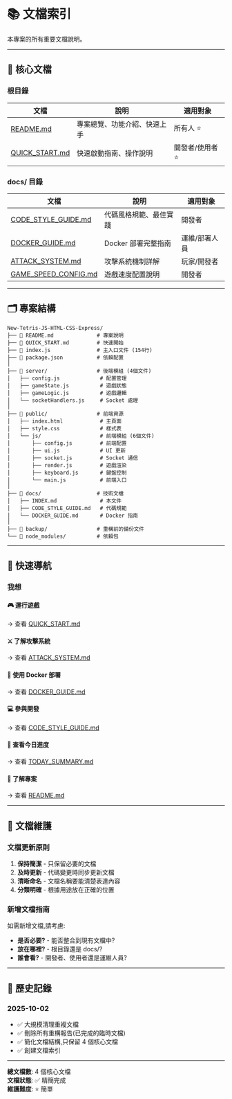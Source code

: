 # 📚 文檔索引

本專案的所有重要文檔說明。

---

## 📖 核心文檔

### 根目錄

| 文檔                                | 說明                         | 適用對象         |
| ----------------------------------- | ---------------------------- | ---------------- |
| [README.md](../README.md)           | 專案總覽、功能介紹、快速上手 | 所有人 ⭐        |
| [QUICK_START.md](../QUICK_START.md) | 快速啟動指南、操作說明       | 開發者/使用者 ⭐ |

### docs/ 目錄

| 文檔                                       | 說明                     | 適用對象      |
| ------------------------------------------ | ------------------------ | ------------- |
| [CODE_STYLE_GUIDE.md](CODE_STYLE_GUIDE.md) | 代碼風格規範、最佳實踐   | 開發者        |
| [DOCKER_GUIDE.md](DOCKER_GUIDE.md)         | Docker 部署完整指南      | 運維/部署人員 |
| [ATTACK_SYSTEM.md](ATTACK_SYSTEM.md)       | 攻擊系統機制詳解         | 玩家/開發者   |
| [GAME_SPEED_CONFIG.md](GAME_SPEED_CONFIG.md) | 遊戲速度配置說明      | 開發者        |

---

## 🗂️ 專案結構

```
New-Tetris-JS-HTML-CSS-Express/
├── 📄 README.md              # 專案說明
├── 📄 QUICK_START.md         # 快速開始
├── 📄 index.js               # 主入口文件 (154行)
├── 📄 package.json           # 依賴配置
│
├── 📁 server/                # 後端模組 (4個文件)
│   ├── config.js             # 配置管理
│   ├── gameState.js          # 遊戲狀態
│   ├── gameLogic.js          # 遊戲邏輯
│   └── socketHandlers.js     # Socket 處理
│
├── 📁 public/                # 前端資源
│   ├── index.html            # 主頁面
│   ├── style.css             # 樣式表
│   └── js/                   # 前端模組 (6個文件)
│       ├── config.js         # 前端配置
│       ├── ui.js             # UI 更新
│       ├── socket.js         # Socket 通信
│       ├── render.js         # 遊戲渲染
│       ├── keyboard.js       # 鍵盤控制
│       └── main.js           # 前端入口
│
├── 📁 docs/                  # 技術文檔
│   ├── INDEX.md              # 本文件
│   ├── CODE_STYLE_GUIDE.md   # 代碼規範
│   └── DOCKER_GUIDE.md       # Docker 指南
│
├── 📁 backup/                # 重構前的備份文件
└── 📁 node_modules/          # 依賴包
```

---

## 🚀 快速導航

### 我想

#### 🎮 運行遊戲

→ 查看 [QUICK_START.md](../QUICK_START.md)

#### ⚔️ 了解攻擊系統

→ 查看 [ATTACK_SYSTEM.md](ATTACK_SYSTEM.md)

#### 🐳 使用 Docker 部署

→ 查看 [DOCKER_GUIDE.md](DOCKER_GUIDE.md)

#### 💻 參與開發

→ 查看 [CODE_STYLE_GUIDE.md](CODE_STYLE_GUIDE.md)

#### 📅 查看今日進度

→ 查看 [TODAY_SUMMARY.md](TODAY_SUMMARY.md)

#### 📖 了解專案

→ 查看 [README.md](../README.md)

---

## 📝 文檔維護

### 文檔更新原則

1. **保持簡潔** - 只保留必要的文檔
2. **及時更新** - 代碼變更時同步更新文檔
3. **清晰命名** - 文檔名稱要能清楚表達內容
4. **分類明確** - 根據用途放在正確的位置

### 新增文檔指南

如需新增文檔,請考慮:

- **是否必要?** - 能否整合到現有文檔中?
- **放在哪裡?** - 根目錄還是 docs/?
- **誰會看?** - 開發者、使用者還是運維人員?

---

## 🔄 歷史記錄

### 2025-10-02

- ✅ 大規模清理重複文檔
- ✅ 刪除所有重構報告(已完成的臨時文檔)
- ✅ 簡化文檔結構,只保留 4 個核心文檔
- ✅ 創建文檔索引

---

**總文檔數**: 4 個核心文檔  
**文檔狀態**: ✅ 精簡完成  
**維護難度**: ⭐ 簡單
